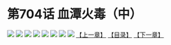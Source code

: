 # 第704话 血潭火毒（中）
![](https://mhpic.xiaomingtaiji.net/comic/D/斗破苍穹拆分版/704话/1.jpg-zymk.middle.webp)
![](https://mhpic.xiaomingtaiji.net/comic/D/斗破苍穹拆分版/704话/2.jpg-zymk.middle.webp)
![](https://mhpic.xiaomingtaiji.net/comic/D/斗破苍穹拆分版/704话/3.jpg-zymk.middle.webp)
![](https://mhpic.xiaomingtaiji.net/comic/D/斗破苍穹拆分版/704话/4.jpg-zymk.middle.webp)
![](https://mhpic.xiaomingtaiji.net/comic/D/斗破苍穹拆分版/704话/5.jpg-zymk.middle.webp)
![](https://mhpic.xiaomingtaiji.net/comic/D/斗破苍穹拆分版/704话/6.jpg-zymk.middle.webp)
![](https://mhpic.xiaomingtaiji.net/comic/D/斗破苍穹拆分版/704话/7.jpg-zymk.middle.webp)
![](https://mhpic.xiaomingtaiji.net/comic/D/斗破苍穹拆分版/704话/8.jpg-zymk.middle.webp)
[【上一章】](./705.md)
[【目录】](./READMD.md)
[【下一章】](./707.md)
